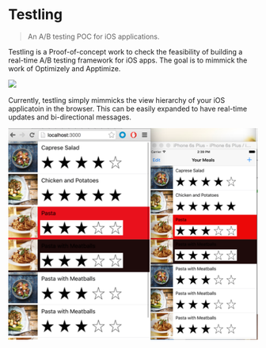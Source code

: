 # Testling

> An A/B testing POC for iOS applications.

Testling is a Proof-of-concept work to check the feasibility of building a real-time A/B testing framework for iOS apps. The goal is to mimmick the work of Optimizely and Apptimize.

![](https://github.com/paulot/testling/blob/master/media/demo.gif?raw=true)

Currently, testling simply mimmicks the view hierarchy of your iOS applicatoin in the browser. This can be easily expanded to have real-time updates and bi-directional messages.

![](https://github.com/paulot/testling/blob/master/media/browser-show.png?raw=true)
